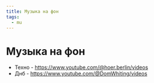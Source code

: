 ```yaml
---
title: Музыка на фон
tags:
  - mu
---
```


# Музыка на фон

- Техно - https://www.youtube.com/@hoer.berlin/videos
- Днб - https://www.youtube.com/@DomWhiting/videos

